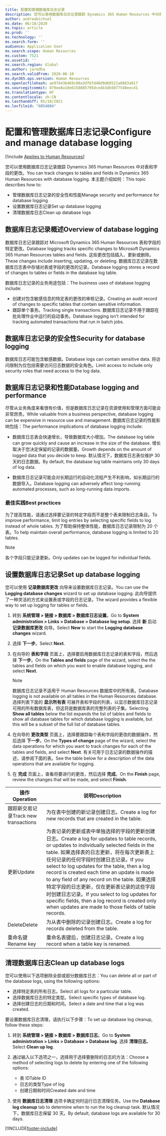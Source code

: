 ```yaml
---
title: 配置和管理数据库日志记录
description: 您可以使用数据库日志记录跟踪 Dynamics 365 Human Resources 中对表和字段的更改。
author: andreabichsel
ms.date: 06/10/2020
ms.topic: article
ms.prod: ''
ms.technology: ''
ms.search.form: ''
audience: Application User
ms.search.scope: Human Resources
ms.custom: 7521
ms.assetid: ''
ms.search.region: Global
ms.author: jaredha
ms.search.validFrom: 2020-06-10
ms.dyn365.ops.version: Human Resources
ms.openlocfilehash: ae974436469c00a3df6fd40d9d60521a0883a917
ms.sourcegitcommit: 879ee8a10e6158885795dce4b3db5077540eec41
ms.translationtype: HT
ms.contentlocale: zh-CN
ms.lasthandoff: 05/18/2021
ms.locfileid: "6054804"
---
```

# <a name="configure-and-manage-database-logging"></a><span data-ttu-id="c7ffd-103">配置和管理数据库日志记录</span><span class="sxs-lookup"><span data-stu-id="c7ffd-103">Configure and manage database logging</span></span>

[!include [Applies to Human Resources](../includes/applies-to-hr.md)]

<span data-ttu-id="c7ffd-104">您可以使用数据库日志记录跟踪 Dynamics 365 Human Resources 中对表和字段的更改。</span><span class="sxs-lookup"><span data-stu-id="c7ffd-104">You can track changes to tables and fields in Dynamics 365 Human Resources with database logging.</span></span> <span data-ttu-id="c7ffd-105">本主题介绍如何：</span><span class="sxs-lookup"><span data-stu-id="c7ffd-105">This topic describes how to:</span></span>

- <span data-ttu-id="c7ffd-106">管理数据库日志记录的安全性和性能</span><span class="sxs-lookup"><span data-stu-id="c7ffd-106">Manage security and performance for database logging</span></span>
- <span data-ttu-id="c7ffd-107">设置数据库日志记录</span><span class="sxs-lookup"><span data-stu-id="c7ffd-107">Set up database logging</span></span>
- <span data-ttu-id="c7ffd-108">清理数据库日志</span><span class="sxs-lookup"><span data-stu-id="c7ffd-108">Clean up database logs</span></span>

## <a name="overview-of-database-logging"></a><span data-ttu-id="c7ffd-109">数据库日志记录概述</span><span class="sxs-lookup"><span data-stu-id="c7ffd-109">Overview of database logging</span></span>

<span data-ttu-id="c7ffd-110">数据库日志记录跟踪对 Microsoft Dynamics 365 Human Resources 表和字段的特定更改。</span><span class="sxs-lookup"><span data-stu-id="c7ffd-110">Database logging tracks specific changes to Microsoft Dynamics 365 Human Resources tables and fields.</span></span> <span data-ttu-id="c7ffd-111">这些更改包括插入、更新或删除。</span><span class="sxs-lookup"><span data-stu-id="c7ffd-111">These changes include inserting, updating, or deleting.</span></span> <span data-ttu-id="c7ffd-112">数据库日志记录在数据库日志表中存储对表或字段的更改的记录。</span><span class="sxs-lookup"><span data-stu-id="c7ffd-112">Database logging stores a record of changes to tables or fields in the database log table.</span></span>

<span data-ttu-id="c7ffd-113">数据库日志记录的业务用途包括：</span><span class="sxs-lookup"><span data-stu-id="c7ffd-113">The business uses of database logging include:</span></span>

- <span data-ttu-id="c7ffd-114">创建对包含敏感信息的特定表的更改的审核记录。</span><span class="sxs-lookup"><span data-stu-id="c7ffd-114">Creating an audit record of changes to specific tables that contain sensitive information.</span></span>
- <span data-ttu-id="c7ffd-115">跟踪单个事务。</span><span class="sxs-lookup"><span data-stu-id="c7ffd-115">Tracking single transactions.</span></span> <span data-ttu-id="c7ffd-116">数据库日志记录不用于跟踪在批处理作业中运行的自动事务。</span><span class="sxs-lookup"><span data-stu-id="c7ffd-116">Database logging isn't intended for tracking automated transactions that run in batch jobs.</span></span>

## <a name="security-for-database-logging"></a><span data-ttu-id="c7ffd-117">数据库日志记录的安全性</span><span class="sxs-lookup"><span data-stu-id="c7ffd-117">Security for database logging</span></span>

<span data-ttu-id="c7ffd-118">数据库日志可能包含敏感数据。</span><span class="sxs-lookup"><span data-stu-id="c7ffd-118">Database logs can contain sensitive data.</span></span> <span data-ttu-id="c7ffd-119">将访问限制为仅包括需要访问日志数据的安全角色。</span><span class="sxs-lookup"><span data-stu-id="c7ffd-119">Limit access to include only security roles that need access to the log data.</span></span>

## <a name="database-logging-and-performance"></a><span data-ttu-id="c7ffd-120">数据库日志记录和性能</span><span class="sxs-lookup"><span data-stu-id="c7ffd-120">Database logging and performance</span></span>

<span data-ttu-id="c7ffd-121">尽管从业务角度来看很有价值，但是数据库日志记录在资源使用和管理方面可能会非常昂贵。</span><span class="sxs-lookup"><span data-stu-id="c7ffd-121">While valuable from a business perspective, database logging can be expensive in resource use and management.</span></span> <span data-ttu-id="c7ffd-122">数据库日志记录的性能影响包括：</span><span class="sxs-lookup"><span data-stu-id="c7ffd-122">The performance implications of database logging include:</span></span>

- <span data-ttu-id="c7ffd-123">数据库日志表会快速增长，导致数据库大小增加。</span><span class="sxs-lookup"><span data-stu-id="c7ffd-123">The database log table can grow quickly and cause an increase in the size of the database.</span></span> <span data-ttu-id="c7ffd-124">增长取决于您决定保留的记录的数据量。</span><span class="sxs-lookup"><span data-stu-id="c7ffd-124">Growth depends on the amount of logged data that you decide to keep.</span></span> <span data-ttu-id="c7ffd-125">默认情况下，数据库日志表仅维护 30 天的日志数据。</span><span class="sxs-lookup"><span data-stu-id="c7ffd-125">By default, the database log table maintains only 30 days of log data.</span></span> 

- <span data-ttu-id="c7ffd-126">数据库日志记录可能会对长期运行的自动化流程产生不利影响，如长期运行的数据导入。</span><span class="sxs-lookup"><span data-stu-id="c7ffd-126">Database logging can adversely affect long-running automated processes, such as long-running data imports.</span></span>

### <a name="best-practices"></a><span data-ttu-id="c7ffd-127">最佳实践</span><span class="sxs-lookup"><span data-stu-id="c7ffd-127">Best practices</span></span>

<span data-ttu-id="c7ffd-128">为了提高性能，请通过选择要记录的特定字段而不是整个表来限制日志条目。</span><span class="sxs-lookup"><span data-stu-id="c7ffd-128">To improve performance, limit log entries by selecting specific fields to log instead of whole tables.</span></span> <span data-ttu-id="c7ffd-129">为了帮助保持整体性能，数据库日志记录限制为 20 个表。</span><span class="sxs-lookup"><span data-stu-id="c7ffd-129">To help maintain overall performance, database logging is limited to 20 tables.</span></span>

> [!NOTE]
> <span data-ttu-id="c7ffd-130">各个字段只能记录更新。</span><span class="sxs-lookup"><span data-stu-id="c7ffd-130">Only updates can be logged for individual fields.</span></span>

## <a name="set-up-database-logging"></a><span data-ttu-id="c7ffd-131">设置数据库日志记录</span><span class="sxs-lookup"><span data-stu-id="c7ffd-131">Set up database logging</span></span>

<span data-ttu-id="c7ffd-132">您可以使用 **记录数据库更改** 向导来设置数据库日志记录。</span><span class="sxs-lookup"><span data-stu-id="c7ffd-132">You can use the **Logging database changes** wizard to set up database logging.</span></span> <span data-ttu-id="c7ffd-133">此向导提供了一种灵活的方式来设置表或字段的日志记录。</span><span class="sxs-lookup"><span data-stu-id="c7ffd-133">The wizard provides a flexible way to set up logging for tables or fields.</span></span>

1. <span data-ttu-id="c7ffd-134">转到 **系统管理 > 链接 > 数据库 > 数据库日志设置**。</span><span class="sxs-lookup"><span data-stu-id="c7ffd-134">Go to **System administration > Links > Database > Database log setup**.</span></span> <span data-ttu-id="c7ffd-135">选择 **新** 启动 **记录数据库更改** 向导。</span><span class="sxs-lookup"><span data-stu-id="c7ffd-135">Select **New** to start the **Logging database changes** wizard.</span></span>
2. <span data-ttu-id="c7ffd-136">选择 **下一步**。</span><span class="sxs-lookup"><span data-stu-id="c7ffd-136">Select **Next**.</span></span> 
3. <span data-ttu-id="c7ffd-137">在向导的 **表和字段** 页面上，选择要启用数据库日志记录的表和字段，然后选择 **下一步**。</span><span class="sxs-lookup"><span data-stu-id="c7ffd-137">On the **Tables and fields** page of the wizard, select the the tables and fields on which you want to enable database logging, and select **Next**.</span></span>

   > [!Note]
   > <span data-ttu-id="c7ffd-138">数据库日志记录不适用于 Human Resources 数据库中的所有表。</span><span class="sxs-lookup"><span data-stu-id="c7ffd-138">Database logging is not available on all tables in the Human Resources database.</span></span> <span data-ttu-id="c7ffd-139">选择列表下面的 **显示所有表** 可展开表和字段的列表，以显示数据库日志记录可用的所有数据库表，但这将是数据库表的完整列表的子集。</span><span class="sxs-lookup"><span data-stu-id="c7ffd-139">Selecting **Show all tables** below the list expands the list of tables and fields to show all database tables for which database logging is available, but this will be a subset of the full list of database tables.</span></span>

4. <span data-ttu-id="c7ffd-140">在向导的 **更改类型** 页面上，选择要跟踪每个表和字段的更改的数据操作，然后选择 **下一步**。</span><span class="sxs-lookup"><span data-stu-id="c7ffd-140">On the **Types of change** page of the wizard, select the data operations for which you want to track changes for each of the tables and fields, and select **Next**.</span></span> <span data-ttu-id="c7ffd-141">有关可用于日志记录的数据操作的描述，请参阅下面的表。</span><span class="sxs-lookup"><span data-stu-id="c7ffd-141">See the table below for a description of the data operations that are available for logging.</span></span>
5. <span data-ttu-id="c7ffd-142">在 **完成** 页面上，查看将要进行的更改，然后选择 **完成**。</span><span class="sxs-lookup"><span data-stu-id="c7ffd-142">On the **Finish** page, review the changes that will be made, and select **Finish**.</span></span>

| <span data-ttu-id="c7ffd-143">操作​</span><span class="sxs-lookup"><span data-stu-id="c7ffd-143">Operation</span></span> | <span data-ttu-id="c7ffd-144">说明</span><span class="sxs-lookup"><span data-stu-id="c7ffd-144">Description</span></span> |
| -- | -- |
| <span data-ttu-id="c7ffd-145">跟踪新交易记录</span><span class="sxs-lookup"><span data-stu-id="c7ffd-145">Track new transactions</span></span> | <span data-ttu-id="c7ffd-146">为在表中创建的新记录创建日志。</span><span class="sxs-lookup"><span data-stu-id="c7ffd-146">Create a log for new records that are created in the table.</span></span> |
| <span data-ttu-id="c7ffd-147">更新</span><span class="sxs-lookup"><span data-stu-id="c7ffd-147">Update</span></span> | <span data-ttu-id="c7ffd-148">为表记录的更新或表中单独选择的字段的更新创建日志。</span><span class="sxs-lookup"><span data-stu-id="c7ffd-148">Create a log for updates to table records, or updates to individually selected fields in the table.</span></span> <span data-ttu-id="c7ffd-149">如果选择表的日志更新，将在每次更新表上任何记录的任何字段时创建日志记录。</span><span class="sxs-lookup"><span data-stu-id="c7ffd-149">If you select to log updates for the table, then a log record is created each time an update is made to any field of any record on the table.</span></span> <span data-ttu-id="c7ffd-150">如果选择特定字段的日志更新，仅在更新表记录的这些字段时创建日志记录。</span><span class="sxs-lookup"><span data-stu-id="c7ffd-150">If you select to log updates for specific fields, then a log record is created only when updates are made to those fields of table records.</span></span> |
| <span data-ttu-id="c7ffd-151">Delete</span><span class="sxs-lookup"><span data-stu-id="c7ffd-151">Delete</span></span> | <span data-ttu-id="c7ffd-152">为从表中删除的记录创建日志。</span><span class="sxs-lookup"><span data-stu-id="c7ffd-152">Create a log for records deleted from the table.</span></span> |
| <span data-ttu-id="c7ffd-153">重命名键</span><span class="sxs-lookup"><span data-stu-id="c7ffd-153">Rename key</span></span> | <span data-ttu-id="c7ffd-154">重命名表键后，创建日志记录。</span><span class="sxs-lookup"><span data-stu-id="c7ffd-154">Create a log record when a table key is renamed.</span></span> |


## <a name="clean-up-database-logs"></a><span data-ttu-id="c7ffd-155">清理数据库日志</span><span class="sxs-lookup"><span data-stu-id="c7ffd-155">Clean up database logs</span></span>

<span data-ttu-id="c7ffd-156">您可以使用以下选项删除全部或部分数据库日志：</span><span class="sxs-lookup"><span data-stu-id="c7ffd-156">You can delete all or part of the database logs, using the following options:</span></span>

- <span data-ttu-id="c7ffd-157">选择特定表的所有日志。</span><span class="sxs-lookup"><span data-stu-id="c7ffd-157">Select all logs for a particular table.</span></span>
- <span data-ttu-id="c7ffd-158">选择数据库日志的特定类型。</span><span class="sxs-lookup"><span data-stu-id="c7ffd-158">Select specific types of database log.</span></span>
- <span data-ttu-id="c7ffd-159">选择创建日志的日期和时间。</span><span class="sxs-lookup"><span data-stu-id="c7ffd-159">Select a date and time that a log was created.</span></span>

<span data-ttu-id="c7ffd-160">要设置数据库日志清理，请执行以下步骤：</span><span class="sxs-lookup"><span data-stu-id="c7ffd-160">To set up database log cleanup, follow these steps:</span></span> 

1. <span data-ttu-id="c7ffd-161">转到 **系统管理 > 链接 > 数据库 > 数据库日志**。</span><span class="sxs-lookup"><span data-stu-id="c7ffd-161">Go to **System administration > Links > Database > Database log**.</span></span> <span data-ttu-id="c7ffd-162">选择 **清理日志**。</span><span class="sxs-lookup"><span data-stu-id="c7ffd-162">Select **Clean up log**.</span></span>

2. <span data-ttu-id="c7ffd-163">通过输入以下选项之一，选择用于选择要删除的日志的方法：</span><span class="sxs-lookup"><span data-stu-id="c7ffd-163">Choose a method of selecting logs to delete by entering one of the following options:</span></span>

   - <span data-ttu-id="c7ffd-164">表 ID</span><span class="sxs-lookup"><span data-stu-id="c7ffd-164">Table ID</span></span>
   - <span data-ttu-id="c7ffd-165">日志的类型</span><span class="sxs-lookup"><span data-stu-id="c7ffd-165">Type of log</span></span>
   - <span data-ttu-id="c7ffd-166">创建日期和时间</span><span class="sxs-lookup"><span data-stu-id="c7ffd-166">Created date and time</span></span>

3. <span data-ttu-id="c7ffd-167">使用 **数据库日志清理** 选项卡确定何时运行日志清理任务。</span><span class="sxs-lookup"><span data-stu-id="c7ffd-167">Use the **Database log cleanup** tab to determine when to run the log cleanup task.</span></span> <span data-ttu-id="c7ffd-168">默认情况下，数据库日志保留 30 天。</span><span class="sxs-lookup"><span data-stu-id="c7ffd-168">By default, database logs are available for 30 days.</span></span>


[!INCLUDE[footer-include](../includes/footer-banner.md)]
